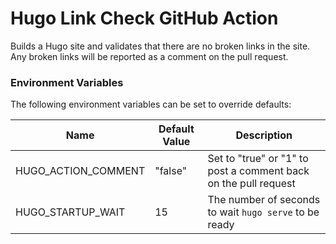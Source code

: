 # Hugo Link Check GitHub Action

Builds a Hugo site and validates that there are no broken links in the site. Any broken links will be reported as a comment on the pull request.

### Environment Variables

The following environment variables can be set to override defaults:

| Name | Default Value | Description |
|------|---------------|-------------|
| HUGO_ACTION_COMMENT | "false" | Set to "true" or "1" to post a comment back on the pull request |
| HUGO_STARTUP_WAIT | 15 | The number of seconds to wait `hugo serve` to be ready |

